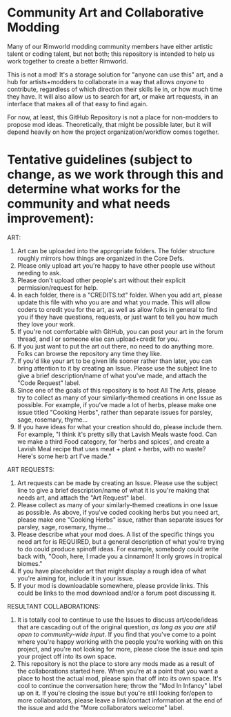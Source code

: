 # Community Art and Collaborative Modding
Many of our Rimworld modding community members have either artistic talent or coding talent, but not both; this repository is intended to help us work together to create a better Rimworld.

This is not a mod! It's a storage solution for "anyone can use this" art, and a hub for artists+modders to collaborate in a way that allows *anyone* to contribute, regardless of which direction their skills lie in, or how much time they have. It will also allow us to search for art, or make art requests, in an interface that makes all of that easy to find again.

For now, at least, this GitHub Repository is not a place for non-modders to propose mod ideas. Theoretically, that might be possible later, but it will depend heavily on how the project organization/workflow comes together.

# Tentative guidelines (subject to change, as we work through this and determine what works for the community and what needs improvement):

ART:

1. Art can be uploaded into the appropriate folders. The folder structure roughly mirrors how things are organized in the Core Defs.
2. Please only upload art you're happy to have other people use without needing to ask.
3. Please don't upload other people's art without their explicit permission/request for help.
4. In each folder, there is a "CREDITS.txt" folder. When you add art, please update this file with who you are and what you made. This will allow coders to credit you for the art, as well as allow folks in general to find you if they have questions, requests, or just want to tell you how much they love your work.
5. If you're not comfortable with GitHub, you can post your art in the forum thread, and I or someone else can upload+credit for you.
6. If you just want to put the art out there, no need to do anything more. Folks can browse the repository any time they like.
7. If you'd like your art to be given life sooner rather than later, you can bring attention to it by creating an Issue. Please use the subject line to give a brief description/name of what you've made, and attach the "Code Request" label.
8. Since one of the goals of this repository is to host All The Arts, please try to collect as many of your similarly-themed creations in one Issue as possible. For example, if you've made a lot of herbs, please make one issue titled "Cooking Herbs", rather than separate issues for parsley, sage, rosemary, thyme...
9. If you have ideas for what your creation should do, please include them. For example, "I think it's pretty silly that Lavish Meals waste food. Can we make a third Food category, for 'herbs and spices', and create a Lavish Meal recipe that uses meat + plant + herbs, with no waste? Here's some herb art I've made."

ART REQUESTS:

1. Art requests can be made by creating an Issue. Please use the subject line to give a brief description/name of what it is you're making that needs art, and attach the "Art Request" label.
2. Please collect as many of your similarly-themed creations in one Issue as possible. As above, if you've coded cooking herbs but you need art, please make one "Cooking Herbs" issue, rather than separate issues for parsley, sage, rosemary, thyme...
3. Please describe what your mod does. A list of the specific things you need art for is REQUIRED, but a general description of what you're trying to do could produce spinoff ideas. For example, somebody could write back with, "Oooh, here, I made you a cinnamon! It only grows in tropical biomes."
4. If you have placeholder art that might display a rough idea of what you're aiming for, include it in your issue.
5. If your mod is downloadable somewhere, please provide links. This could be links to the mod download and/or a forum post discussing it.

RESULTANT COLLABORATIONS:

1. It is totally cool to continue to use the Issues to discuss art/code/ideas that are cascading out of the original question, _as long as you are still open to community-wide input_. If you find that you've come to a point where you're happy working with the people you're working with on this project, and you're not looking for more, please close the issue and spin your project off into its own space.
2. This repository is not the place to store any mods made as a result of the collaborations started here. When you're at a point that you want a place to host the actual mod, please spin that off into its own space. It's cool to continue the conversation here; throw the "Mod In Infancy" label up on it. If you're closing the issue but you're still looking for/open to more collaborators, please leave a link/contact information at the end of the issue and add the "More collaborators welcome" label.
